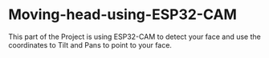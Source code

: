 # Moving-head-using-ESP32-CAM
This part of the Project is using ESP32-CAM to detect your face and use the coordinates to Tilt and Pans to point to your face.
